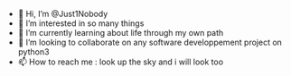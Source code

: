 - 👋 Hi, I’m @Just1Nobody
- 👀 I’m interested in so many things
- 🌱 I’m currently learning about life through my own path
- 💞️ I’m looking to collaborate on any software developpement project on python3
- 📫 How to reach me : look up the sky and i will look too

<!---
Just1Nobody/Just1Nobody is a ✨ special ✨ repository because its `README.md` (this file) appears on your GitHub profile.
You can click the Preview link to take a look at your changes.
--->
